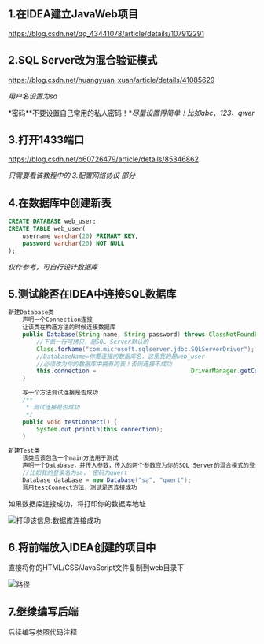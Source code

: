 ## 1.在IDEA建立JavaWeb项目

https://blog.csdn.net/qq_43441078/article/details/107912291

## 2.SQL Server改为混合验证模式

https://blog.csdn.net/huangyuan_xuan/article/details/41085629

*用户名设置为sa*

*密码**不要设置自己常用的私人密码！**尽量设置得简单！比如abc、123、qwer*

## 3.打开1433端口

https://blog.csdn.net/o60726479/article/details/85346862

*只需要看该教程中的 3.配置网络协议 部分*

## 4.在数据库中创建新表

```sql
CREATE DATABASE web_user;
CREATE TABLE web_user(
	username varchar(20) PRIMARY KEY,
    password varchar(20) NOT NULL
);
```

*仅作参考，可自行设计数据库*

## 5.测试能否在IDEA中连接SQL数据库

```java
新建Database类
    声明一个Connection连接
    让该类在构造方法的时候连接数据库
    public Database(String name, String password) throws ClassNotFoundException, SQLException {
    	//下面一行可拷贝，是SQL Server默认的
        Class.forName("com.microsoft.sqlserver.jdbc.SQLServerDriver");
        //DatabaseName=你要连接的数据库名，这里我的是web_user
    	//必须改为你的数据库中拥有的表！否则连接不成功
        this.connection = 							DriverManager.getConnection("jdbc:sqlserver://localhost:1433;DatabaseName=你的数据库中拥有的表", name, password);
    }

	写一个方法测试连接是否成功
	/**
     * 测试连接是否成功
     */
    public void testConnect() {
        System.out.println(this.connection);
    }
```

```java
新建Test类
    该类应该包含一个main方法用于测试
    声明一个Database，并传入参数，传入的两个参数应为你的SQL Server的混合模式的登录名和密码
    //比如我的登录名为sa， 密码为qwert
    Database database = new Database("sa", "qwert");
	调用testConnect方法，测试是否连接成功
```

如果数据库连接成功，将打印你的数据库地址

![打印该信息:数据库连接成功](https://picbedd.oss-cn-beijing.aliyuncs.com/image-20201031230236174.png)

## 6.将前端放入IDEA创建的项目中

直接将你的HTML/CSS/JavaScript文件复制到web目录下

![路径](https://picbedd.oss-cn-beijing.aliyuncs.com/image-20201031230421722.png)

## 7.继续编写后端

后续编写参照代码注释

